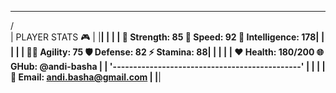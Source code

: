  ____________________________________________________
 /                                                    \
|                    PLAYER STATS 🎮                 |
|____________________________________________________|
|                                                    |
|  🌟 Strength:  85   💨 Speed:  92   🧠 Intelligence: 178|
|  |                                                 |
|  🏃‍♂️ Agility:  75   🛡️ Defense:  82   ⚡ Stamina:  88|
|  |                                                 |
|  ❤️ Health:  180/200  🌐 GHub: @andi-basha         |
|  '----------------------------------------------'  |
|                                                    |
|          📧 Email: andi.basha@gmail.com            |
|____________________________________________________|
